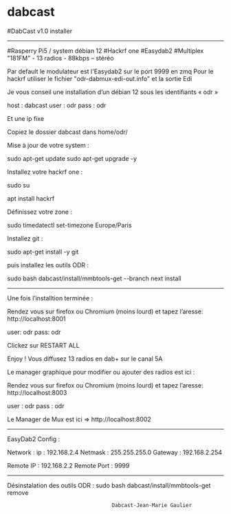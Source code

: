 # dabcast

#DabCast v1.0 installer
***********************
#Rasperry Pi5 / system débian 12
#Hackrf one
#Easydab2
#Multiplex "181FM" - 13 radios - 88kbps – stéréo

Par default le modulateur est l'Easydab2 sur le port 9999 en zmq
Pour le hackrf utiliser le fichier "odr-dabmux-edi-out.info" et la sortie Edi

Je vous conseil une installation d’un débian 12 sous les identifiants « odr »

host : dabcast
user : odr
pass : odr

Et une ip fixe

Copiez le dossier dabcast dans home/odr/

Mise à jour de votre system :

sudo apt-get update
sudo apt-get upgrade -y

Installez votre hackrf one :

sudo su

apt install hackrf

Définissez votre zone :

sudo timedatectl set-timezone Europe/Paris

Installez git :

sudo apt-get install -y git

puis installez les outils ODR :

sudo bash dabcast/install/mmbtools-get --branch next install

*********************************
Une fois l’installtion terminée : 

Rendez vous sur firefox ou Chromium (moins lourd) et tapez l’aresse: http://localhost:8001

user: odr
pass: odr

Clickez sur RESTART ALL

Enjoy ! Vous diffusez 13 radios en dab+ sur le canal 5A


Le manager graphique pour modifier ou ajouter des radios est ici :

Rendez vous sur firefox ou Chromium (moins lourd) et tapez l’aresse: http://localhost:8003

user : odr
pass : odr

Le Manager de Mux est ici => http://localhost:8002

*****************************************************
EasyDab2 Config :

Network :
ip      : 192.168.2.4
Netmask : 255.255.255.0
Gateway : 192.168.2.254

Remote IP   : 192.168.2.2
Remote Port : 9999

*************************

Désinstalation des outils ODR : sudo bash dabcast/install/mmbtools-get remove





								      Dabcast-Jean-Marie Gaulier
